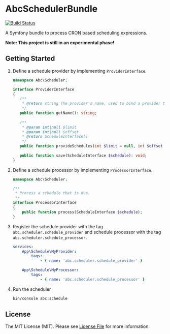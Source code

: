# AbcSchedulerBundle

[![Build Status](https://travis-ci.org/aboutcoders/scheduler-bundle.png?branch=2.0)](https://travis-ci.org/aboutcoders/scheduler-bundle)

A Symfony bundle to process CRON based scheduling expressions.

**Note: This project is still in an experimental phase!**

## Getting Started

1. Define a schedule provider by implementing `ProviderInterface`.

	 ```php
	namespace Abc\Scheduler;
	
	interface ProviderInterface
	{
	    /**
	     * @return string The provider's name, used to bind a provider to processors
	     */
	    public function getName(): string;
	    
	    /**
	     * @param int|null $limit
	     * @param int|null $offset
	     * @return ScheduleInterface[]
	     */
	    public function provideSchedules(int $limit = null, int $offset = null): array;
	    
	    public function save(ScheduleInterface $schedule): void;
	}
    ```

2. Define a schedule processor by implementing `ProcessorInterface`.

	```php
	namespace Abc\Scheduler;
	
	/**
	 * Process a schedule that is due.
	 */
	interface ProcessorInterface
	{
	    public function process(ScheduleInterface $schedule);
	}
	```

3. Register the schedule provider with the tag `abc.scheduler.schedule_provider` and schedule processor with the tag `abc.scheduler.schedule_processor`.

	```yaml
	services:
	    App\Schedule\MyProvider:
	        tags:
	            - { name: 'abc.scheduler.schedule_provider' }
	
	    App\Schedule\MyProcessor:
	        tags:
	            - { name: 'abc.scheduler.schedule_processor' }
	```

4. Run the scheduler

	```bash
	bin/console abc:schedule
	```

## License

The MIT License (MIT). Please see [License File](./LICENSE) for more information.
